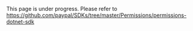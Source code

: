 This page is under progress. Please refer to https://github.com/paypal/SDKs/tree/master/Permissions/permissions-dotnet-sdk
